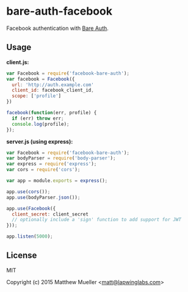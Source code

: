 
# bare-auth-facebook

  Facebook authentication with [Bare Auth](https://github.com/lapwinglabs/bare-auth).

## Usage

**client.js:**

```js
var Facebook = require('facebook-bare-auth');
var facebook = Facebook({
  url: 'http://auth.example.com'
  client_id: facebook_client_id,
  scope: ['profile']
})

facebook(function(err, profile) {
  if (err) throw err;
  console.log(profile);
});
```

**server.js (using express):**

```js
var Facebook = require('facebook-bare-auth');
var bodyParser = require('body-parser');
var express = require('express');
var cors = require('cors');

var app = module.exports = express();

app.use(cors());
app.use(bodyParser.json());

app.use(Facebook({
  client_secret: client_secret
  // optionally include a 'sign' function to add support for JWT
}));

app.listen(5000);
```

## License

MIT

Copyright (c) 2015 Matthew Mueller &lt;matt@lapwinglabs.com&gt;

